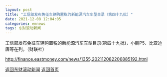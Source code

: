 ```yaml
---
layout: post
title: "工信部发布免征车辆购置税的新能源汽车车型目录（第四十九批）"
date: 2021-12-08 12:04:05
categories: emnews
tags: 东财滚动新闻
---
```


工信部发布免征车辆购置税的新能源汽车车型目录(第四十九批)，小鹏P5、比亚迪唐等在列。（财联社）

<http://finance.eastmoney.com/news/1355,202112082206885192.html>

[返回东财滚动新闻](//finews.withounder.com/emnews/)
[返回首页](//finews.withounder.com/)